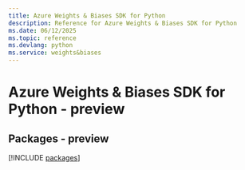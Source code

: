 ```yaml
---
title: Azure Weights & Biases SDK for Python
description: Reference for Azure Weights & Biases SDK for Python
ms.date: 06/12/2025
ms.topic: reference
ms.devlang: python
ms.service: weights&biases
---
```

# Azure Weights & Biases SDK for Python - preview
## Packages - preview
[!INCLUDE [packages](weights-&-biases-index.md)]